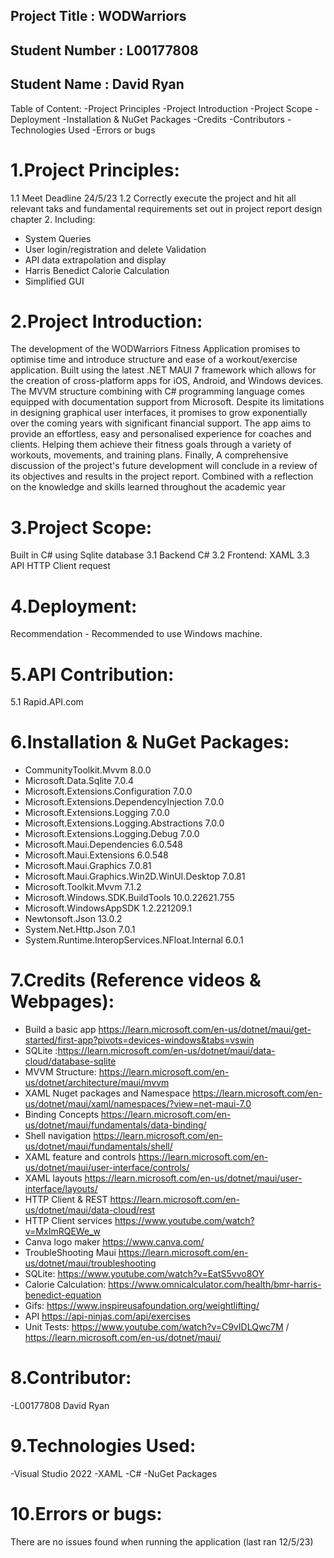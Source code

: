 ## Project Title :	WODWarriors
## Student Number :	L00177808
## Student Name :	David Ryan


Table of Content:
-Project Principles
-Project Introduction 
-Project Scope
-Deployment
-Installation & NuGet Packages
-Credits
-Contributors
-Technologies Used
-Errors or bugs

# 1.Project Principles:
1.1 Meet Deadline 24/5/23
1.2 Correctly execute the project and hit all relevant taks and fundamental requirements set out in project report design chapter 2. Including:
- System Queries
- User login/registration and delete Validation
- API data extrapolation and display
- Harris Benedict Calorie Calculation
- Simplified GUI

# 2.Project Introduction:
The development of the WODWarriors Fitness Application promises to optimise time and introduce structure and ease of a workout/exercise application. Built using the latest .NET MAUI 7 framework which allows for the creation of cross-platform apps for iOS, Android, and Windows devices. The MVVM structure combining with C# programming language comes equipped with documentation support from Microsoft. Despite its limitations in designing graphical user interfaces, it promises to grow exponentially over the coming years with significant financial support.
The app aims to provide an effortless, easy and personalised experience for coaches and clients. Helping them achieve their fitness goals through a variety of workouts, movements, and training plans. 
Finally, A comprehensive discussion of the project's future development will conclude in a review of its objectives and results in the project report. Combined with a reflection on the knowledge and skills learned throughout the academic year

# 3.Project Scope:
Built in C# using Sqlite database
3.1 Backend C#
3.2 Frontend: XAML
3.3 API HTTP Client request

# 4.Deployment:
Recommendation - Recommended to use Windows machine.


# 5.API Contribution:
5.1 Rapid.API.com

 
# 6.Installation & NuGet Packages:
- CommunityToolkit.Mvvm 8.0.0
- Microsoft.Data.Sqlite 7.0.4
- Microsoft.Extensions.Configuration 7.0.0
- Microsoft.Extensions.DependencyInjection 7.0.0
- Microsoft.Extensions.Logging 7.0.0
- Microsoft.Extensions.Logging.Abstractions 7.0.0
- Microsoft.Extensions.Logging.Debug 7.0.0
- Microsoft.Maui.Dependencies 6.0.548
- Microsoft.Maui.Extensions 6.0.548
- Microsoft.Maui.Graphics 7.0.81
- Microsoft.Maui.Graphics.Win2D.WinUI.Desktop 7.0.81
- Microsoft.Toolkit.Mvvm 7.1.2
- Microsoft.Windows.SDK.BuildTools 10.0.22621.755
- Microsoft.WindowsAppSDK 1.2.221209.1
- Newtonsoft.Json 13.0.2
- System.Net.Http.Json 7.0.1
- System.Runtime.InteropServices.NFloat.Internal 6.0.1

# 7.Credits (Reference videos & Webpages):
- Build a basic app https://learn.microsoft.com/en-us/dotnet/maui/get-started/first-app?pivots=devices-windows&tabs=vswin
- SQLite :https://learn.microsoft.com/en-us/dotnet/maui/data-cloud/database-sqlite
- MVVM Structure: https://learn.microsoft.com/en-us/dotnet/architecture/maui/mvvm
- XAML Nuget packages and Namespace https://learn.microsoft.com/en-us/dotnet/maui/xaml/namespaces/?view=net-maui-7.0
- Binding Concepts https://learn.microsoft.com/en-us/dotnet/maui/fundamentals/data-binding/
- Shell navigation https://learn.microsoft.com/en-us/dotnet/maui/fundamentals/shell/
- XAML feature and controls https://learn.microsoft.com/en-us/dotnet/maui/user-interface/controls/
- XAML layouts https://learn.microsoft.com/en-us/dotnet/maui/user-interface/layouts/
- HTTP Client & REST https://learn.microsoft.com/en-us/dotnet/maui/data-cloud/rest
- HTTP Client services https://www.youtube.com/watch?v=MxImRQEWe_w
- Canva logo maker https://www.canva.com/
- TroubleShooting Maui https://learn.microsoft.com/en-us/dotnet/maui/troubleshooting
- SQLite: https://www.youtube.com/watch?v=EatS5vvo8OY
- Calorie Calculation: https://www.omnicalculator.com/health/bmr-harris-benedict-equation
- Gifs: https://www.inspireusafoundation.org/weightlifting/
- API https://api-ninjas.com/api/exercises
- Unit Tests: https://www.youtube.com/watch?v=C9vIDLQwc7M / https://learn.microsoft.com/en-us/dotnet/maui/


# 8.Contributor:
-L00177808 David Ryan

# 9.Technologies Used:
-Visual Studio 2022
-XAML
-C# 
-NuGet Packages

# 10.Errors or bugs:
There are no issues found when running the application (last ran 12/5/23)
